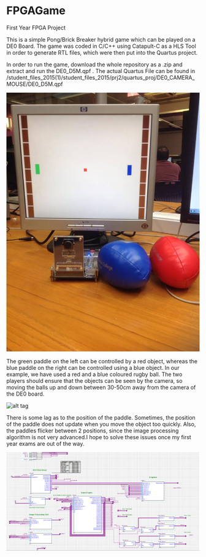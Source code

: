 # FPGAGame
First Year FPGA Project 

This is a simple Pong/Brick Breaker hybrid game which can be played on a DE0 Board. The game was coded in C/C++ using Catapult-C as a HLS Tool in order to generate RTL files, which were then put into the Quartus project.

In order to run the game, download the whole repository as a .zip and extract and run the DE0_D5M.qpf .
The actual Quartus File can be found in /student_files_2015(1)/student_files_2015/prj2/quartus_proj/DE0_CAMERA_MOUSE/DE0_D5M.qpf

![alt tag](https://raw.githubusercontent.com/alaksana96/FPGAGame/master/game.jpg)

The green paddle on the left can be controlled by a red object, whereas the blue paddle on the right can be controlled using a blue object. In our example, we have used a red and a blue coloured rugby ball. The two players should ensure that the objects can be seen by the camera, so moving the balls up and down between 30-50cm away from the camera of the DE0 board.

![alt tag](https://www.youtube.com/embed/-EDwYY11hIo)


There is some lag as to the position of the paddle. Sometimes, the position of the paddle does not update when you move the object too quickly. Also, the paddles flicker between 2 positions, since the image processing algorithm is not very advanced.I hope to solve these issues once my first year exams are out of the way.

![alt tag](https://raw.githubusercontent.com/alaksana96/FPGAGame/master/gameschematic.png)
